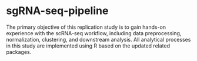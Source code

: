 # sgRNA-seq-pipeline
The primary objective of this replication study is to gain hands-on experience with the scRNA-seq workflow, including data preprocessing, normalization, clustering, and downstream analysis. All analytical processes in this study are implemented using R based on the updated related packages.
